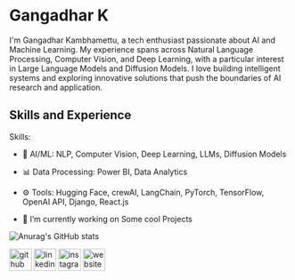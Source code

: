 


# Gangadhar K

I'm Gangadhar Kambhamettu, a tech enthusiast passionate about AI and Machine Learning. My experience spans across Natural Language Processing, Computer Vision, and Deep Learning, with a particular interest in Large Language Models and Diffusion Models. I love building intelligent systems and exploring innovative solutions that push the boundaries of AI research and application.

## Skills and Experience
Skills:
- 🤖 AI/ML: NLP, Computer Vision, Deep Learning, LLMs, Diffusion Models
  
- 📊 Data Processing: Power BI, Data Analytics
  
- ⚙️ Tools: Hugging Face, crewAI, LangChain, PyTorch, TensorFlow, OpenAI API, Django, React.js
  
- 🔭 I’m currently working on Some cool Projects
  
![Anurag's GitHub stats](https://github-readme-stats.vercel.app/api?username=Gangadhar24377&theme=dark&show_icons=true)


[<img src='https://cdn.jsdelivr.net/npm/simple-icons@3.0.1/icons/github.svg' alt='github' height='40'>](https://github.com/Gangadhar24377)  [<img src='https://cdn.jsdelivr.net/npm/simple-icons@3.0.1/icons/linkedin.svg' alt='linkedin' height='40'>](https://www.linkedin.com/in/gangadhar-kambhamettu/)  [<img src='https://cdn.jsdelivr.net/npm/simple-icons@3.0.1/icons/instagram.svg' alt='instagram' height='40'>](https://www.instagram.com/gangadhark_90/)  [<img src='https://cdn.jsdelivr.net/npm/simple-icons@3.0.1/icons/icloud.svg' alt='website' height='40'>](https://gangadhar24377.github.io/Gangadhar---21BCE7658/index3.html) 
